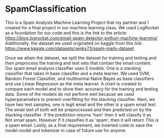# SpamClassification


This is a Spam Analysis Machine Learning Project that my partner and I created for a final project in our machine learning class.
We used LogRocket as a foundation for our code and this is the link to the article: https://blog.logrocket.com/email-spam-detector-python-machine-learning/
Additionally, the dataset we used originated on kaggle from this link: https://www.kaggle.com/datasets/venky73/spam-mails-dataset

Once we attain the dataset, we split the dataset for training and testing and then preprocess the training and test sets that contain the email content. Our spam email analysis classifier uses 5 models. One is a stacking classifier that takes in base classifier and a meta learner. We used SVM, Random Forest Classifier, and multinomial Naïve Bayes as base classifiers and use Linear Regression as the meta learner. A chart is created to compare each model and to show their accuracy for the training and testing data. Some of the models do not perform well because we used hyperparameters to prevent overfitting for the stacking classifier.
Next, we have two test samples, one is legit email and the other is a spam email text. The email text of both will be preprocessed and then predicted on by the stacking classifier. If the prediction returns 'ham' then it will classify it as Not email spam. However if it classifies it as 'spam', then it will return This is a spam email.
Lastly, as a final requirement, we inserted code to save the model model and tokenizer in case of future use for anyone.
